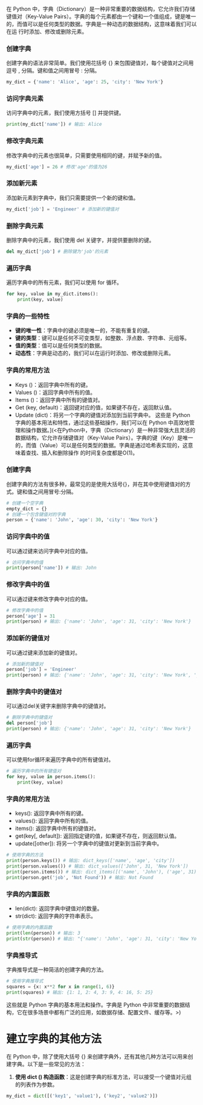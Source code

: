 在 Python 中，字典（Dictionary）是一种非常重要的数据结构，它允许我们存储键值对（Key-Value Pairs）。字典的每个元素都由一个键和一个值组成，键是唯一的，而值可以是任何类型的数据。字典是一种动态的数据结构，这意味着我们可以在运
行时添加、修改或删除元素。
### 创建字典
创建字典的语法非常简单。我们使用花括号 {} 来包围键值对，每个键值对之间用逗号 , 分隔。键和值之间用冒号 : 分隔。
```python
my_dict = {'name': 'Alice', 'age': 25, 'city': 'New York'}
```
### 访问字典元素
访问字典中的元素，我们使用方括号 [] 并提供键。
```python
print(my_dict['name']) # 输出: Alice
```
### 修改字典元素
修改字典中的元素也很简单，只需要使用相同的键，并赋予新的值。
```python
my_dict['age'] = 26 # 修改'age'的值为26
```
### 添加新元素
添加新元素到字典中，我们只需要提供一个新的键和值。
```python
my_dict['job'] = 'Engineer' # 添加新的键值对
```
### 删除字典元素
删除字典中的元素，我们使用 del 关键字，并提供要删除的键。
```python
del my_dict['job'] # 删除键为'job'的元素
```
### 遍历字典
遍历字典中的所有元素，我们可以使用 for 循环。
```python
for key, value in my_dict.items():
    print(key, value)
```
### 字典的一些特性
- **键的唯一性**：字典中的键必须是唯一的，不能有重复的键。
- **键的类型**：键可以是任何不可变类型，如整数、浮点数、字符串、元组等。
- **值的类型**：值可以是任何类型的数据。
- **动态性**：字典是动态的，我们可以在运行时添加、修改或删除元素。
### 字典的常用方法
- Keys ()：返回字典中所有的键。
- Values ()：返回字典中所有的值。
- Items ()：返回字典中所有的键值对。
- Get (key, default)：返回键对应的值，如果键不存在，返回默认值。
- Update (dict)：将另一个字典的键值对添加到当前字典中。
这些是 Python 字典的基本用法和特性，通过这些基础操作，我们可以在 Python 中高效地管理和操作数据。](<在Python中，字典（Dictionary）是一种非常强大且灵活的数据结构，它允许存储键值对（Key-Value Pairs）。字典的键（Key）是唯一的，而值（Value）可以是任何类型的数据。字典是通过哈希表实现的，这意味着查找、插入和删除操作
的时间复杂度都是O(1)。
### 创建字典
创建字典的方法有很多种，最常见的是使用大括号{}，并在其中使用键值对的方式。键和值之间用冒号:分隔。
```python
# 创建一个空字典
empty_dict = {}
# 创建一个包含键值对的字典
person = {'name': 'John', 'age': 30, 'city': 'New York'}
```
### 访问字典中的值
可以通过键来访问字典中对应的值。
```python
# 访问字典中的值
print(person['name']) # 输出: John
```
### 修改字典中的值
可以通过键来修改字典中对应的值。
```python
# 修改字典中的值
person['age'] = 31
print(person) # 输出: {'name': 'John', 'age': 31, 'city': 'New York'}
```
### 添加新的键值对
可以通过键来添加新的键值对。
```python
# 添加新的键值对
person['job'] = 'Engineer'
print(person) # 输出: {'name': 'John', 'age': 31, 'city': 'New York', 'job': 'Engineer'}
```
### 删除字典中的键值对
可以通过del关键字来删除字典中的键值对。
```python
# 删除字典中的键值对
del person['job']
print(person) # 输出: {'name': 'John', 'age': 31, 'city': 'New York'}
```
### 遍历字典
可以使用for循环来遍历字典中的所有键值对。
```python
# 遍历字典中的所有键值对
for key, value in person.items():
    print(key, value)
```
### 字典的常用方法
- keys(): 返回字典中所有的键。
- values(): 返回字典中所有的值。
- items(): 返回字典中所有的键值对。
- get(key[, default]): 返回指定键的值，如果键不存在，则返回默认值。
- update([other]): 将另一个字典中的键值对更新到当前字典中。
```python
# 使用字典的方法
print(person.keys()) # 输出: dict_keys(['name', 'age', 'city'])
print(person.values()) # 输出: dict_values(['John', 31, 'New York'])
print(person.items()) # 输出: dict_items([('name', 'John'), ('age', 31), ('city', 'New York')])
print(person.get('job', 'Not Found')) # 输出: Not Found
```
### 字典的内置函数
- len(dict): 返回字典中键值对的数量。
- str(dict): 返回字典的字符串表示。
```python
# 使用字典的内置函数
print(len(person)) # 输出: 3
print(str(person)) # 输出: "{'name': 'John', 'age': 31, 'city': 'New York'}"
```
### 字典推导式
字典推导式是一种简洁的创建字典的方法。
```python
# 使用字典推导式
squares = {x: x**2 for x in range(1, 6)}
print(squares) # 输出: {1: 1, 2: 4, 3: 9, 4: 16, 5: 25}
```
这些就是 Python 字典的基本用法和操作。字典是 Python 中非常重要的数据结构，它在很多场景中都有广泛的应用，如数据存储、配置文件、缓存等。>)

# 建立字典的其他方法
在 Python 中，除了使用大括号 {} 来创建字典外，还有其他几种方法可以用来创建字典。以下是一些常见的方法：
1. **使用 dict () 构造函数**：这是创建字典的标准方法，可以接受一个键值对元组的列表作为参数。
```python
my_dict = dict([('key1', 'value1'), ('key2', 'value2')])
